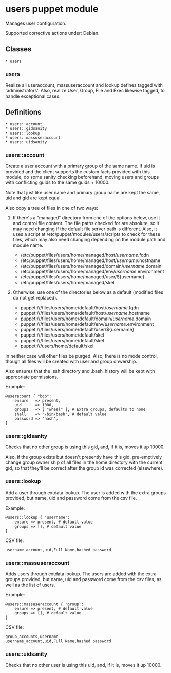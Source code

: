 # users puppet module #

Manages user configuration.

Supported corrective actions under: Debian.

## Classes ##

    * users

### users ###

Realize all useraccount, massuseraccount and lookup defines tagged with
'administrators'. Also, realize User, Group, File and Exec likewise
tagged, to handle exceptional cases.

## Definitions ##

    * users::account
    * users::gidsanity
    * users::lookup
    * users::massuseraccount
    * users::uidsanity

### users::account ###

Create a user account with a primary group of the same name. If uid is provided and the
client supports the custom facts provided with this module, do some sanity checking
beforehand, moving users and groups with conflicting guids to the same guids + 10000.

Note that just like user name and primary group name are kept the same, uid and gid
are kept equal.

Also copy a tree of files in one of two ways:

1. If there's a "managed" directory from one of the options below, use it and control
file content. The file paths checked for are absolute, so it may need changing if the
default file server path is different. Also, it uses a script at
/etc/puppet/modules/users/scripts to check for these files, which may also need changing
depending on the module path and module name.

    * /etc/puppet/files/users/home/managed/host/${username}.$fqdn
    * /etc/puppet/files/users/home/managed/host/${username}.$hostname
    * /etc/puppet/files/users/home/managed/domain/${username}.$domain
    * /etc/puppet/files/users/home/managed/env/${username}.$environment
    * /etc/puppet/files/users/home/managed/user/${username}
    * /etc/puppet/files/users/home/managed/skel

2. Otherwise, use one of the directories below as a default (modified files do
not get replaced).

    * puppet:///files/users/home/default/host/${username}.$fqdn
    * puppet:///files/users/home/default/host/${username}.$hostname
    * puppet:///files/users/home/default/domain/${username}.$domain
    * puppet:///files/users/home/default/env/${username}.$environment
    * puppet:///files/users/home/default/user/${username}
    * puppet:///files/users/home/default/skel
    * puppet:///files/users/home/default/skel
    * puppet:///users/home/default/skel

In neither case will other files be purged. Also, there is no mode control, though all
files will be created with user and group onwership.

Also ensures that the .ssh directory and .bash_history will be kept with appropriate
permissions.

Example:

    @useracount { "bob":
        ensure   => present,
        uid      => 1000,
        groups   => [ "wheel" ], # Extra groups, defaults to none
        shell    => '/bin/bash', # default value
        password => 'hash',
    }

### users::gidsanity ###

Checks that no other group is using this gid, and, if it is, moves it
up 10000.

Also, if the group exists but doesn't presently have this
gid, pre-emptively change group owner ship of all files in the home
directory with the current gid, so that they'll be correct after the
group id was corrected (elsewhere).

### users::lookup ###

Add a user through extdata lookup. The user is added with the extra
groups provided, but name, uid and password come from the csv file.

Example:

    @users::lookup { 'username':
        ensure => present, # default value
        groups => [], # default value
    }

CSV file:

    username_account,uid,Full Name,hashed password

### users::massuseraccount ###

Adds users through extdata lookup. The users are added with the extra
groups provided, but name, uid and password come from the csv files,
as well as the list of users.

Example:

    @users::massuseraccount { 'group':
        ensure => present, # default value
        groups => [], # default value
    }

CSV file:

    group_accounts,username
    username_account,uid,Full Name,hashed password

### users::uidsanity ###

Checks that no other user is using this uid, and, if it is, moves it
up 10000.


